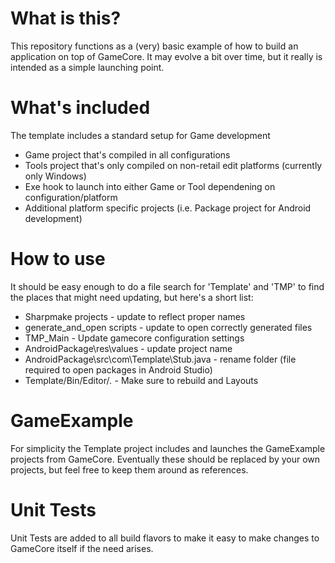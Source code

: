 # What is this?
This repository functions as a (very) basic example of how to build an application on top of GameCore. It may evolve a bit over time, but it really is intended as a simple launching point.

# What's included
The template includes a standard setup for Game development
* Game project that's compiled in all configurations
* Tools project that's only compiled on non-retail edit platforms (currently only Windows)
* Exe hook to launch into either Game or Tool dependening on configuration/platform
* Additional platform specific projects (i.e. Package project for Android development)

# How to use
It should be easy enough to do a file search for 'Template' and 'TMP' to find the places that might need updating, but here's a short list:

* Sharpmake projects - update to reflect proper names
* generate_and_open scripts - update to open correctly generated files
* TMP_Main - Update gamecore configuration settings
* AndroidPackage\res\values - update project name
* AndroidPackage\src\com\Template\Stub.java - rename folder (file required to open packages in Android Studio)
* Template/Bin/Editor/*.* - Make sure to rebuild and Layouts

# GameExample
For simplicity the Template project includes and launches the GameExample projects from GameCore. Eventually these should be replaced by your own projects, but feel free to keep them around as references.

# Unit Tests
Unit Tests are added to all build flavors to make it easy to make changes to GameCore itself if the need arises.